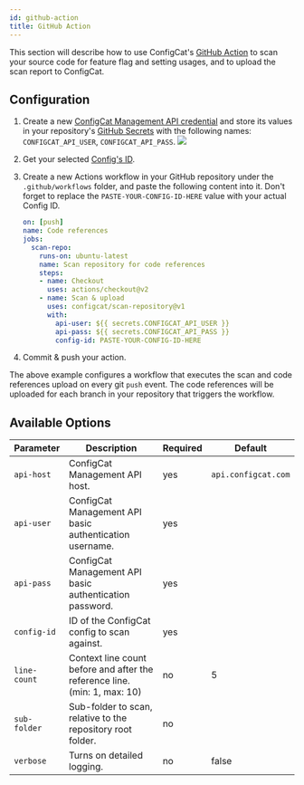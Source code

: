```yaml
---
id: github-action
title: GitHub Action
---
```


This section will describe how to use ConfigCat's <a target="_blank" href="https://github.com/configcat/scan-repository">GitHub Action</a>
to scan your source code for feature flag and setting usages, and to upload the scan report to ConfigCat.

## Configuration
1. Create a new <a target="_blank" href="https://app.configcat.com/my-account/public-api-credentials">ConfigCat Management API credential</a> and store its values in your repository's <a target="_blank" href="https://docs.github.com/en/actions/security-guides/encrypted-secrets#creating-encrypted-secrets-for-a-repository">GitHub Secrets</a> with the following names: `CONFIGCAT_API_USER`, `CONFIGCAT_API_PASS`.
    <img class="bordered" src="/docs/assets/cli/scan/gh_secrets.png" />

2. Get your selected [Config's ID](/docs/advanced/code-references/overview#config-id).

3. Create a new Actions workflow in your GitHub repository under the `.github/workflows` folder, and paste the following content into it. Don't forget to replace the `PASTE-YOUR-CONFIG-ID-HERE` value with your actual Config ID.
    ```yaml
    on: [push]
    name: Code references
    jobs:
      scan-repo:
        runs-on: ubuntu-latest
        name: Scan repository for code references
        steps:
        - name: Checkout
          uses: actions/checkout@v2
        - name: Scan & upload
          uses: configcat/scan-repository@v1
          with:
            api-user: ${{ secrets.CONFIGCAT_API_USER }}
            api-pass: ${{ secrets.CONFIGCAT_API_PASS }}
            config-id: PASTE-YOUR-CONFIG-ID-HERE
    ```

4. Commit & push your action.

The above example configures a workflow that executes the scan and code references upload on every git `push` event.
The code references will be uploaded for each branch in your repository that triggers the workflow.

## Available Options

| Parameter     | Description                                                                | Required   | Default             |
| ------------- | -------------------------------------------------------------------------- | ---------- | ------------------- |
| `api-host`    | ConfigCat Management API host.                                             | yes        | `api.configcat.com` |
| `api-user`    | ConfigCat Management API basic authentication username.                    | yes        |                     |
| `api-pass`    | ConfigCat Management API basic authentication password.                    | yes        |                     |
| `config-id`   | ID of the ConfigCat config to scan against.                                | yes        |                     |
| `line-count`  | Context line count before and after the reference line. (min: 1, max: 10)  | no         | 5                   |
| `sub-folder`  | Sub-folder to scan, relative to the repository root folder.                | no         |                     |
| `verbose`     | Turns on detailed logging.                                                 | no         | false               |
